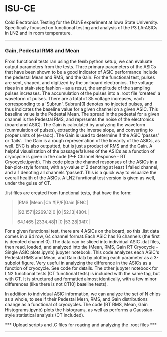 # ISU-CE
Cold Electronics Testing for the DUNE experiment at Iowa State University. Specifically focused on functional testing and analysis of the P3 LArASICs in LN2 and in room temperature.

_____
### Gain, Pedestal RMS and Mean
From functional tests ran using the femb python setup, we can evaluate output parameters from the tests. Three primary parameters of the ASICs that have been shown to be a good indicator of ASIC performance include the pedestal Mean and RMS, and the Gain. For the functional test, pulses are sent, shaped, and digitized by the on-board electronics. The voltage rises in a stair-step fashion - as a result, the amplitude of the sampling pulses increases. The accumulation of the pulses into a .root file 'creates' a waveform of pulses. There are a total of 35 voltage increases, each corresponding to a 'Subrun'. Subrun[0] denotes no injected pulses, and thus indicates the baseline value for a given channel on a given ASIC. This baseline value is the Pedestal Mean. The spread in the pedestal for a given channel is the Pedestal RMS, and represents the noise of the electronics (board and ASIC). The Gain is calculated by analyzing the waveform (cummulation of pulses), extracting the inverse slope, and converting to proper units of (e-/adc). The Gain is used to determine if the ASIC 'passes' or 'fails'. The Gain is a rough representation of the linearity of the ASICs, as well. ENC is also outputted, but is just a product of RMS and the Gain. A helpful visualization of the passage/failures of the ASICs as a function of cryocycle is given in the code (P-F Channel Response - RT Cryocycle.ipynb). This code plots the channel responses of the ASICs in a bar-plot-style format, with a y-value of 2 denoting at least 1 failed channel, and a 1 denoting all channels 'passed'. This is a quick way to visualize the overall health of the ASICs. A LN2 functional test version is given as well, under the guise of CT.

.list files are created from functional tests, that have the form:

> |RMS    |Mean   |Ch #|P/F|Gain |ENC  |
>
> |92.1571|2269.12|0   |0  |52.13|4804.|
> 
> 64.1465	|2334.48|1	 |0	 |53.28|3417.|

For a given functional test, there are 4 ASICs on the board, so this .list data comes in a 64 row, 64 channel format. Each ASIC has 16 channels (the first is denoted channel 0). The data can be sliced into individual ASIC .dat files, then read, loaded, and analyzed into the (Mean, RMS, Gain RT Cryocycle - Single ASIC plots.ipynb) jupyter notebook. This code analyzes each ASIC's Pedestal RMS and Mean, and Gain data by plotting each parameter as a 3-subplot figure. Very useful in analyzing the difference in the ASICs as a function of cryocycle. See code for details. The other jupyter notebook for LN2 functional tests (CT functional tests) is included with the same tag, but with CT. It is structured and formatted almost identically, with a few minor differences (like there is not CT[0] baseline tests). 
>
In addition to individual ASIC information, we can analyze the set of N chips as a whole, to see if their Pedestal Mean, RMS, and Gain distributions change as a functional of cryocycles. The code (RT RMS, Mean, Gain Histograms.ipynb) plots the histograms, as well as performs a Gaussian-style statistical analysis (CT included).
>
*** Upload scripts and .C files for reading and analyzing the .root files ***
___

